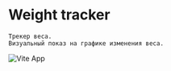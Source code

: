 # Weight tracker 

```
Трекер веса. 
Визуальный показ на графике изменения веса.
```
![Vite App](https://user-images.githubusercontent.com/44471576/178224358-98d9bd42-69cf-4551-b096-38cf564a1303.png)

